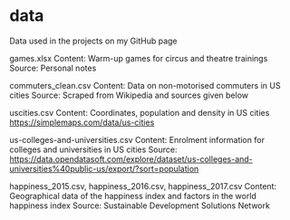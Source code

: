 # data
Data used in the projects on my GitHub page

games.xlsx
Content: Warm-up games for circus and theatre trainings
Source: Personal notes

commuters_clean.csv
Content: Data on non-motorised commuters in US cities
Source: Scraped from Wikipedia and sources given below

uscities.csv
Content: Coordinates, population and density in US cities
https://simplemaps.com/data/us-cities

us-colleges-and-universities.csv
Content: Enrolment information for colleges and universities in US cities
Source: https://data.opendatasoft.com/explore/dataset/us-colleges-and-universities%40public-us/export/?sort=population

happiness_2015.csv, happiness_2016.csv, happiness_2017.csv
Content: Geographical data of the happiness index and factors in the world happiness index
Source: Sustainable Development Solutions Network
